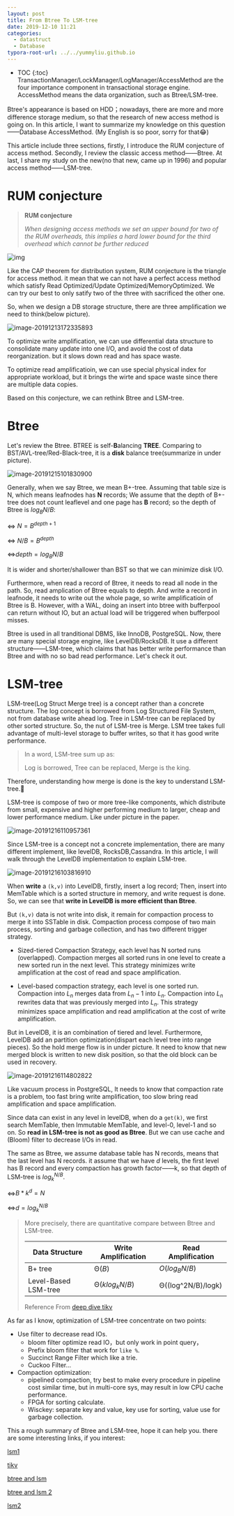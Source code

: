```yaml
---
layout: post
title: From Btree To LSM-tree
date: 2019-12-10 11:21
categories:
  - datastruct
  - Database
typora-root-url: ../../yummyliu.github.io
---
```

* TOC
{:toc}
TransactionManager/LockManager/LogManager/AccessMethod are the four importance component in transactional storage engine. AccessMethod means the data organization, such as Btree/LSM-tree. 

Btree's appearance is based on HDD；nowadays, there are more and more difference storage medium, so that the research of new access method is going on. In this article, I want to summarize my knowledge on this question——Database AccessMethod. (My English is so poor, sorry for that😂)

This article include three sections, firstly, I introduce the RUM conjecture of access method. Secondly, I review the classic access method——Btree. At last, I share my study on the new(no that new, came up in 1996) and popular access method——LSM-tree. 

# RUM conjecture

> **RUM conjecture**
>
> *When designing access methods we set an upper bound for two of the RUM overheads, this implies a hard lower bound for the third overhead which cannot be further reduced*

![img](/image/1212-rum.png)

Like the CAP theorem for distribution system, RUM conjecture is the triangle for access method. it mean that we can not have a perfect access method which satisfy Read Optimized/Update Optimized/MemoryOptimized. We can try our best to only satify two of the three with sacrificed the other one.

So, when we design a DB storage structure, there are three amplification we need to think(below picture).



![image-20191213172335893](/image/1212-storage.png)

To optimize write amplification, we can use differential data structure to consolidate many update into one I/O, and avoid the cost of data reorganization. but it slows down read and has space waste.

To optimize read amplificatioin, we can use special physical index for appropriate workload, but it brings the wirte and space waste since there are multiple data copies.

Based on this conjecture, we can rethink Btree and LSM-tree.

# Btree

Let's review the Btree. BTREE is self-**B**alancing **TREE**. Comparing to BST/AVL-tree/Red-Black-tree, it is a **disk** balance tree(summarize in under picture). 

![image-20191215101830900](/image/1212-BBB.png)

Generally, when we say Btree, we mean B+-tree. Assuming that table size is N, which means leafnodes has **N** records; We assume that the depth of B+-tree does not count leaflevel and one page has **B** record; so the depth of Btree is $log_{B}N/B$:

<=> $N = B^{depth+1}$

<=> $N/B = B^{depth}$

<=>$depth = log_{B}N/B$

It is wider and shorter/shallower than BST so that we can minimize disk I/O.

Furthermore, when read a record of Btree, it needs to read all node in the path. So, read amplication of Btree equals to depth. And write a record in leafnode, it needs to write out the whole page, so write amplificatioin of Btree is B. However, with a WAL, doing an insert into btree with bufferpool can return without IO, but an actual load will be triggered when bufferpool misses.

Btree is used in all tranditional DBMS, like InnoDB, PostgreSQL. Now, there are many special storage engine, like LevelDB/RocksDB. It use a different structure——LSM-tree, which claims that has better write performance than Btree and with no so bad read performance. Let's check it out.

# LSM-tree

LSM-tree(Log Struct Merge tree) is a concept rather than a concrete structure. The log concept is borrowed from Log Structured File System, not from database write ahead log. Tree in LSM-tree can be replaced by other sorted structure. So, the nut of LSM-tree is Merge. LSM tree takes full advantage of multi-level storage to buffer writes, so that it has good write performance.

> In a word, LSM-tree sum up as:
>
> Log is borrowed, Tree can be replaced, Merge is the king.

Therefore, understanding how merge is done is the key to understand LSM-tree. 

LSM-tree is compose of two or more tree-like components, which distribute from small, expensive and higher performing medium to larger, cheap and lower performance medium. Like under picture in the paper.

![image-20191216110957361](/image/1212-level.png)

Since LSM-tree is a concept not a concrete implementation, there are many different implement, like levelDB, RocksDB,Cassandra. In this article, I will walk through the LevelDB implementation to explain LSM-tree.

![image-20191216103816910](/image/1212-leveldb.png)

When **write** a `(k,v)` into LevelDB, firstly, insert a log record; Then, insert into MemTable which is a sorted structure in memory, and write request is done. So, we can see that **write in LevelDB is more efficient than Btree**. 

But `(k,v)` data is not write into disk, it remain for compaction process to merge it into SSTable in disk. Compaction process compose of two main process, sorting and garbage collection, and has two different trigger strategy.

+ Sized-tiered Compaction Strategy, each level has N sorted runs (overlapped). Compaction merges all sorted runs in one level to create a new sorted run in the next level. This strategy minimizes write amplification at the cost of read and space amplification.

+ Level-based compaction strategy, each level is one sorted run. Compaction into $L_n$ merges data from $L_n-1$ into $L_n$. Compaction into $L_n$ rewrites data that was previously merged into $L_n$.   This strategy minimizes space amplification and read amplification at the cost of write amplification.

But in LevelDB, it is an combination of tiered and level. Furthermore, LevelDB add an partition optimization(dispart each level tree into range pieces). So the hold merge flow is in under picture. It need to know that new merged block is written to new disk position, so that the old block can be used in recovery. 

![image-20191216114802822](/image/1212-leveldb-compact.png)

Like vacuum process in PostgreSQL, It needs to know that compaction rate is a problem, too fast bring write amplification, too slow bring read amplification and space amplification.

Since data can exist in any level in levelDB, when do a `get(k)`, we first search MemTable, then Immutable MemTable, and level-0, level-1 and so on.  So **read in LSM-tree is not as good as Btree**. But we can use cache and (Bloom) filter to decrease I/Os in read.

The same as Btree, we assume database table has  N records, means that the last level has N records. it assume that we have $d$ levels, the first level has B record and every compaction has growth factor——k, so that depth of LSM-tree is $log_{k}^{N/B}$.

<=>$B*k^d = N$

<=>$d=log_{k}^{N/B}$

> More precisely, there are quantitative compare between Btree and LSM-tree.
>
> | Data Structure       | Write Amplification | Read Amplification |
> | -------------------- | ------------------- | ------------------ |
> | B+ tree              | Θ($B$)              | $O(log_{B}N/B)$    |
> | Level-Based LSM-tree | Θ($klog_{k}{N/B}$)  | Θ((log^2N/B)/logk) |
>
>  Reference From [deep dive tikv](https://tikv.github.io/deep-dive-tikv/key-value-engine/B-Tree-vs-Log-Structured-Merge-Tree.html)

As far as I know, optimization of LSM-tree concentrate on two points:

+ Use filter to decrease read IOs. 
  + bloom filter optimize read IO，but only work in point query，
  + Prefix bloom filter that work for `like %`.
  + Succinct Range Filter which like a trie.
  + Cuckoo Filter...
+ Compaction optimization:
  + pipelined compaction, try best to make every procedure in pipeline cost similar time, but in multi-core sys, may result in low CPU cache performance.
  + FPGA for sorting calculate.
  + Wisckey: separate key and value, key use for sorting, value use for garbage collection.

This a rough summary of Btree and LSM-tree, hope it can help you. there are some interesting links, if you interest:

[lsm1](https://www.slideshare.net/ssuser7e134a/log-structured-merge-tree)

[tikv](https://tikv.github.io/deep-dive-tikv/key-value-engine/B-Tree-vs-Log-Structured-Merge-Tree.html)

[btree and lsm](https://av.tib.eu/media/42855)

[btree and lsm 2](http://smalldatum.blogspot.com/2015/11/read-write-space-amplification-b-tree.html)

[lsm2](https://medium.com/databasss/on-disk-io-part-3-lsm-trees-8b2da218496f)
